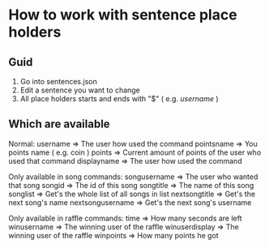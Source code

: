 # How to work with sentence place holders

## Guid

1. Go into sentences.json
2. Edit a sentence you want to change
3. All place holders starts and ends with "$" ( e.g. $username$ )

## Which are available

Normal: 
username => The user how used the command
pointsname => You points name ( e.g. coin )
points => Current amount of points of the user who used that command
displayname => The user how used the command

Only available in song commands:
songusername => The user who wanted that song
songid => The id of this song
songtitle => The name of this song
songlist => Get's the whole list of all songs in list
nextsongtitle => Get's the next song's name
nextsongusername => Get's the next song's username

Only available in raffle commands:
time => How many seconds are left
winusername => The winning user of the raffle
winuserdisplay => The winning user of the raffle
winpoints => How many points he got